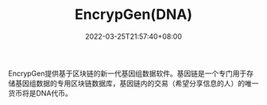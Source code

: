 ﻿---
weight: 
title: "EncrypGen(DNA)"
description: "EncrypGen提供基于区块链的新一代基因组数据软件"
date: 2022-03-25T21:57:40+08:00
lastmod: 2022-03-25T16:45:40+08:00
draft: false
authors: ["Metabd"]
featuredImage: "encrypgendna.webp"
link: ""
tags: ["数字代币","EncrypGen(DNA)"]
categories: ["navigation"]
navigation: ["数字代币"]
lightgallery: true
toc: true
pinned: false
recommend: false
recommend1: false
---
EncrypGen提供基于区块链的新一代基因组数据软件。基因链是一个专门用于存储基因组数据的专用区块链数据库，基因链内的交易（希望分享信息的人）的唯一货币将是DNA代币。
